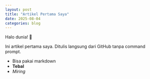 ```yaml
---
layout: post
title: "Artikel Pertama Saya"
date: 2025-08-04
categories: blog
---
```


Halo dunia! 🎉

Ini artikel pertama saya. Ditulis langsung dari GitHub tanpa command prompt.

- Bisa pakai markdown
- **Tebal**
- *Miring*

